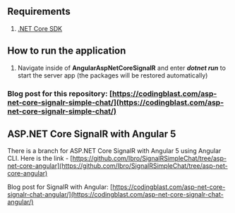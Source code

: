 ## Requirements
1. [.NET Core SDK](https://www.microsoft.com/net/download)

## How to run the application
1. Navigate inside of **AngularAspNetCoreSignalR** and enter **_dotnet run_** to start the server app (the packages will be restored automatically)


### Blog post for this repository: [https://codingblast.com/asp-net-core-signalr-simple-chat/](https://codingblast.com/asp-net-core-signalr-simple-chat/)

## ASP.NET Core SignalR with Angular 5
There is a branch for ASP.NET Core SignalR with Angular 5 using Angular CLI. Here is the link - [https://github.com/Ibro/SignalRSimpleChat/tree/asp-net-core-angular](https://github.com/Ibro/SignalRSimpleChat/tree/asp-net-core-angular)

Blog post for SignalR with Angular: [https://codingblast.com/asp-net-core-signalr-chat-angular/](https://codingblast.com/asp-net-core-signalr-chat-angular/)
 
